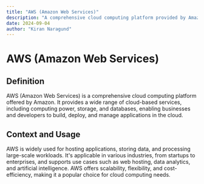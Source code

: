 ```yaml
---
title: "AWS (Amazon Web Services)"
description: "A comprehensive cloud computing platform provided by Amazon."
date: 2024-09-04
author: "Kiran Naragund"
---
```


# AWS (Amazon Web Services)

## Definition

AWS (Amazon Web Services) is a comprehensive cloud computing platform offered by Amazon. It provides a wide range of cloud-based services, including computing power, storage, and databases, enabling businesses and developers to build, deploy, and manage applications in the cloud.

## Context and Usage

AWS is widely used for hosting applications, storing data, and processing large-scale workloads. It's applicable in various industries, from startups to enterprises, and supports use cases such as web hosting, data analytics, and artificial intelligence. AWS offers scalability, flexibility, and cost-efficiency, making it a popular choice for cloud computing needs.